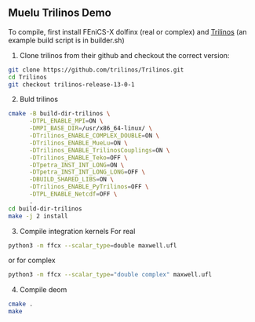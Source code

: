 
## Muelu Trilinos Demo

To compile, first install FEniCS-X dolfinx (real or complex)
and [Trilinos](https://github.com/trilinos/Trilinos.git)  (an example build script is in builder.sh)

1. Clone trilinos from their github and checkout the correct version:
```bash
git clone https://github.com/trilinos/Trilinos.git
cd Trilinos
git checkout trilinos-release-13-0-1
```
2. Buld trilinos
```bash
cmake -B build-dir-trilinos \
      -DTPL_ENABLE_MPI=ON \
      -DMPI_BASE_DIR=/usr/x86_64-linux/ \
      -DTrilinos_ENABLE_COMPLEX_DOUBLE=ON \
      -DTrilinos_ENABLE_MueLu=ON \
      -DTrilinos_ENABLE_TrilinosCouplings=ON \
      -DTrilinos_ENABLE_Teko=OFF \
      -DTpetra_INST_INT_LONG=ON \
      -DTpetra_INST_INT_LONG_LONG=OFF \
      -DBUILD_SHARED_LIBS=ON \
      -DTrilinos_ENABLE_PyTrilinos=OFF \
      -DTPL_ENABLE_Netcdf=OFF \
      .
cd build-dir-trilinos
make -j 2 install
```

3. Compile integration kernels
For real

```bash
python3 -m ffcx --scalar_type=double maxwell.ufl
```

or for complex

```bash
python3 -m ffcx --scalar_type="double complex" maxwell.ufl
```

4. Compile deom

```bash
cmake .
make
```
